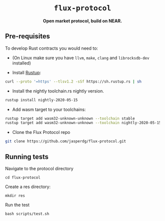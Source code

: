 <div align="center">

  <h1><code>flux-protocol</code></h1>

  <p>
    <strong>Open market protocol, build on NEAR.</strong>
  </p>

</div>

## Pre-requisites
To develop Rust contracts you would need to:
* (On Linux make sure you have `llvm`, `make`, `clang` and `librocksdb-dev` installed)

* Install [Rustup](https://rustup.rs/):
```bash
curl --proto '=https' --tlsv1.2 -sSf https://sh.rustup.rs | sh
```
* Install the nightly toolchain.rs nightly version.
```bash
rustup install nightly-2020-05-15
```
* Add wasm target to your toolchains:
```bash
rustup target add wasm32-unknown-unknown --toolchain stable
rustup target add wasm32-unknown-unknown --toolchain nightly-2020-05-15
```
* Clone the Flux Protocol repo 
```bash
git clone https://github.com/jasperdg/flux-protocol.git
```

## Running tests
Navigate to the protocol directory

```
cd flux-protocol
```

Create a res directory:
```
mkdir res
```

Run the test

```
bash scripts/test.sh
```